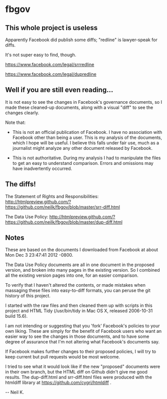 fbgov
=====

## This whole project is useless ##

Apparently Facebook did publish some diffs; "redline" is lawyer-speak for diffs.

It's not super easy to find, though.

https://www.facebook.com/legal/srrredline

https://www.facebook.com/legal/dupredline



## Well if you are still even reading... ##

It is not easy to see the changes in Facebook's governance documents, so I made these 
cleaned-up documents, along with a visual "diff" to see the changes clearly.

Note that:

* This is not an official publication of Facebook. I have no association with Facebook other than
  being a user. This is my analysis of the documents, which I hope will be useful. I believe this falls
  under fair use, much as a journalist might analyze any other document released by Facebook.

* This is not authoritative. During my analysis I had to manipulate the files to get an easy to 
  understand comparison. Errors and omissions may have inadvertently occurred.

## The diffs! ##

The Statement of Rights and Responsibilities: http://htmlpreview.github.com/?https://github.com/neilk/fbgov/blob/master/srr-diff.html

The Data Use Policy: http://htmlpreview.github.com/?https://github.com/neilk/fbgov/blob/master/dup-diff.html

## Notes ##

These are based on the documents I downloaded from Facebook at about Mon Dec 3 23:47:41 2012 -0800.

The Data Use Policy documents are all in one document in the proposed version, and broken into
many pages in the existing version. So I combined all the existing version pages into one, for
an easier comparison.

To verify that I haven't altered the contents, or made mistakes when massaging these files into
easy-to-diff formats, you can peruse the git history of this project.

I started with the raw files and then cleaned them up with scripts in this project and
HTML Tidy (/usr/bin/tidy in Mac OS X, released 2006-10-31 build 15.6).

I am not intending or suggesting that you 'fork' Facebook's policies to your own liking. 
These are simply for the benefit of Facebook users who want an easier way to see the changes 
in those documents, and to have some degree of assurance that I'm not altering what Facebook's
documents say.

If Facebook makes further changes to their proposed policies, I will try to keep current but
pull requests would be most welcome.

I tried to see what it would look like if the new "proposed" documents were in their own branch, but 
the HTML diff on Github didn't give me good results. The dup-diff.html and srr-diff.html files were
produced with the htmldiff library at https://github.com/cygri/htmldiff .

-- Neil K.
